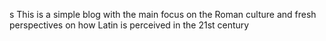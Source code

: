 s This is a simple blog with the main focus on the Roman culture and fresh perspectives on how Latin is perceived in the 21st century


